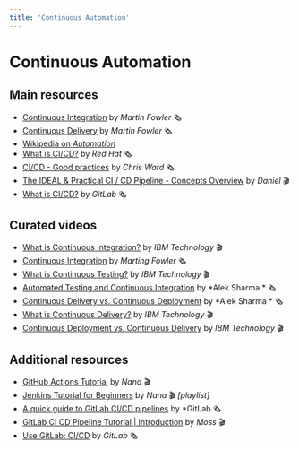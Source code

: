 ```yaml
---
title: 'Continuous Automation'
---
```



Continuous Automation
=====================


## Main resources


* [Continuous Integration](https://martinfowler.com/articles/continuousIntegration.html) by *Martin Fowler* 🗞
* [Continuous Delivery](https://martinfowler.com/bliki/ContinuousDelivery.html) by *Martin Fowler* 🗞
* [Wikipedia on *Automation*](https://en.wikipedia.org/wiki/Automation)
* [What is CI/CD?](https://www.redhat.com/en/topics/devops/what-is-ci-cd) by *Red Hat* 🗞
* [CI/CD - Good practices](https://www.exoscale.com/syslog/what-is-continuous-integration/) by *Chris Ward* 🗞
* [The IDEAL & Practical CI / CD Pipeline - Concepts Overview](https://www.youtube.com/watch?v=OPwU3UWCxhw) by *Daniel* 🎬
* [What is CI/CD?](https://about.gitlab.com/topics/ci-cd/) by *GitLab* 🗞


## Curated videos

* [What is Continuous Integration?](https://www.youtube.com/watch?v=1er2cjUq1UI) by *IBM Technology* 🎬
* [Continuous Integration](https://martinfowler.com/articles/continuousIntegration.html) by *Marting Fowler* 🗞
* [What is Continuous Testing?](https://www.youtube.com/watch?v=RYQbmjLgubM) by *IBM Technology* 🎬
* [Automated Testing and Continuous Integration](https://circleci.com/blog/a-brief-history-of-devops-part-iii-automated-testing-and-continuous-integration/) by *Alek Sharma * 🗞
* [Continuous Delivery vs. Continuous Deployment](https://circleci.com/blog/a-brief-history-of-devops-part-iv-continuous-delivery-and-continuous-deployment/) by *Alek Sharma * 🗞
* [What is Continuous Delivery?](https://www.youtube.com/watch?v=2TTU5BB-k9U) by *IBM Technology* 🎬
* [Continuous Deployment vs. Continuous Delivery](https://www.youtube.com/watch?v=LNLKZ4Rvk8w) by *IBM Technology* 🎬


## Additional resources

* [GitHub Actions Tutorial](https://www.youtube.com/watch?v=R8_veQiYBjI) by *Nana* 🎬
* [Jenkins Tutorial for Beginners](https://www.youtube.com/playlist?list=PLy7NrYWoggjw_LIiDK1LXdNN82uYuuuiC) by *Nana* 🎬 *[playlist]*
* [A quick guide to GitLab CI/CD pipelines](https://about.gitlab.com/blog/2019/07/12/guide-to-ci-cd-pipelines/) by *GitLab 🗞
* [GitLab CI CD Pipeline Tutorial | Introduction](https://www.youtube.com/watch?v=mnYbOrj-hLY) by *Moss* 🎬
* [Use GitLab: CI/CD](https://docs.gitlab.com/ee/ci/) by *GitLab* 🗞
